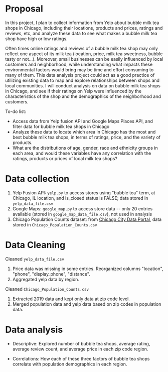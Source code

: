 # Proposal
In this project, I plan to collect information from Yelp about bubble milk tea shops in Chicago, including their locations, products and prices, ratings and reviews, etc, and analyze these data to see what makes a bubble milk tea shop have high or low ratings. 

Often times online ratings and reviews of a bubble milk tea shop may only reflect one aspect of its milk tea (location, price, milk tea sweetness, bubble tasty or not...). Moreover, small businesses can be easily influenced by local customers and neighborhood, while understanding what impacts these environmental factors would bring may be time and effort consuming to many of them. This data analysis project could act as a good practice of utilizing existing data to map and explore relationships between shops and local communities. I will conduct analysis on data on bubble milk tea shops in Chicago, and see if their ratings on Yelp were influenced by the characteristics of the shop and the demographics of the neighborhood and customers. 

To-do list:
- Access data from Yelp fusion API and Google Maps Places API, and filter data for bubble milk tea shops in Chicago
- Analyze these data to locate which area in Chicago has the most and best bubble milk tea shops, in terms of ratings, price, and the variety of products. 
- What are the distributions of age, gender, race and ethnicity groups in each area, and would these variables have any correlation with the ratings, products or prices of local milk tea shops?


# Data collection
1. Yelp Fusion API: `yelp.py` to access stores using "bubble tea" term, at Chicago, IL location, and is_closed status is FALSE; data stored in `yelp_data_file.csv`
2. Google Maps: `google_map.py` to access store data -- only 20 entries available (stored in `google_map_data_file.csv`), not used in analysis
3. Chicago Population Counts dataset: from [Chicago City Data Portal](https://data.cityofchicago.org/Health-Human-Services/Chicago-Population-Counts/85cm-7uqa), data stored in `Chicago_Population_Counts.csv`

# Data Cleaning
Cleaned `yelp_data_file.csv`
1. Price data was missing in some entries. Reorganized columns "location", "phone", "display_phone", "distance".
2. Aggregated yelp data by region. 

Cleaned `Chicago_Population_Counts.csv`
1. Extracted 2019 data and kept only data at zip code level.
2. Merged population data and yelp data based on zip codes in population data. 

# Data analysis
* Descriptive: Explored number of bubble tea shops, average rating, average review count, and average price in each zip code region.

* Correlations: How each of these three factors of bubble tea shops correlate with population demographics in each region.
